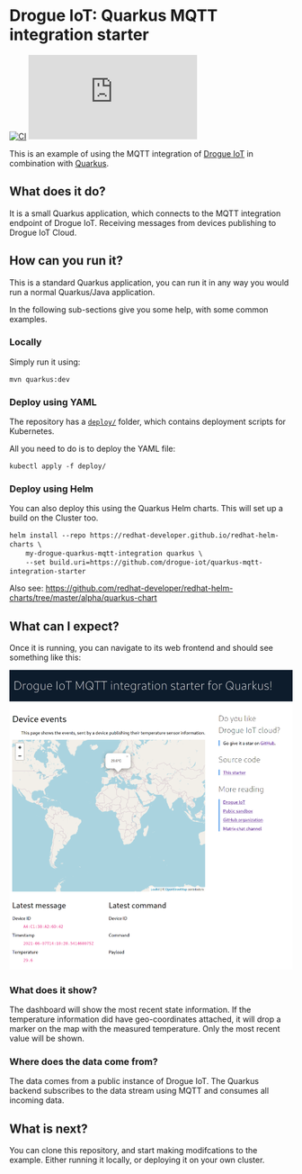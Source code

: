# Drogue IoT: Quarkus MQTT integration starter

[![CI](https://github.com/drogue-iot/quarkus-mqtt-integration-starter/workflows/CI/badge.svg)](https://github.com/drogue-iot/quarkus-mqtt-integration-starter/actions?query=workflow%3A%22CI%22)
[![Matrix](https://img.shields.io/matrix/drogue-iot:matrix.org)](https://matrix.to/#/#drogue-iot:matrix.org)

This is an example of using the MQTT integration of [Drogue IoT](https://drogue.io) in combination
with [Quarkus](https://quarkus.io/).

## What does it do?

It is a small Quarkus application, which connects to the MQTT integration endpoint of Drogue IoT. Receiving messages
from devices publishing to Drogue IoT Cloud.

## How can you run it?

This is a standard Quarkus application, you can run it in any way you would run a normal Quarkus/Java application.

In the following sub-sections give you some help, with some common examples.

### Locally

Simply run it using:

    mvn quarkus:dev

### Deploy using YAML

The repository has a [`deploy/`](/deploy) folder, which contains deployment scripts for Kubernetes.

All you need to do is to deploy the YAML file:

    kubectl apply -f deploy/

### Deploy using Helm

You can also deploy this using the Quarkus Helm charts. This will set up a build on the Cluster too.

    helm install --repo https://redhat-developer.github.io/redhat-helm-charts \
        my-drogue-quarkus-mqtt-integration quarkus \
        --set build.uri=https://github.com/drogue-iot/quarkus-mqtt-integration-starter

Also see: https://github.com/redhat-developer/redhat-helm-charts/tree/master/alpha/quarkus-chart

## What can I expect?

Once it is running, you can navigate to its web frontend and should see something like this:

![Screenshot](docs/screenshot.png)

### What does it show?

The dashboard will show the most recent state information. If the temperature information did have geo-coordinates
attached, it will drop a marker on the map with the measured temperature. Only the most recent value will be shown.

### Where does the data come from?

The data comes from a public instance of Drogue IoT. The Quarkus backend subscribes to the data stream using MQTT and
consumes all incoming data.

## What is next?

You can clone this repository, and start making modifcations to the example. Either running it locally, or deploying it
on your own cluster.
